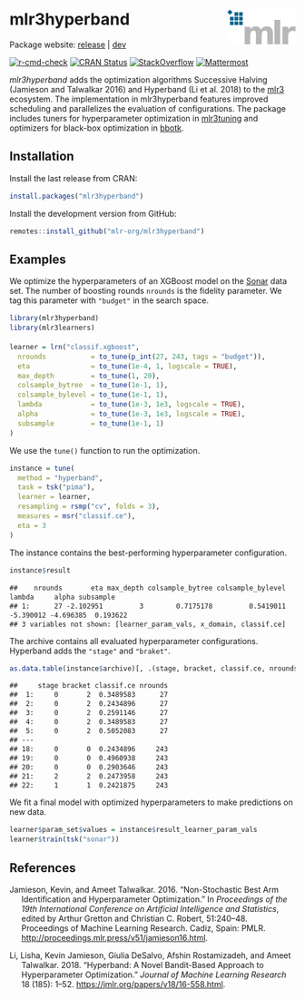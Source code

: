 
# mlr3hyperband <img src="man/figures/logo.png" align="right" width = "120" />

Package website: [release](https://mlr3hyperband.mlr-org.com/) |
[dev](https://mlr3hyperband.mlr-org.com/dev/)

<!-- badges: start -->

[![r-cmd-check](https://github.com/mlr-org/mlr3hyperband/actions/workflows/r-cmd-check.yml/badge.svg)](https://github.com/mlr-org/mlr3hyperband/actions/workflows/r-cmd-check.yml)
[![CRAN
Status](https://www.r-pkg.org/badges/version-ago/mlr3hyperband)](https://cran.r-project.org/package=mlr3hyperband)
[![StackOverflow](https://img.shields.io/badge/stackoverflow-mlr3-orange.svg)](https://stackoverflow.com/questions/tagged/mlr3)
[![Mattermost](https://img.shields.io/badge/chat-mattermost-orange.svg)](https://lmmisld-lmu-stats-slds.srv.mwn.de/mlr_invite/)
<!-- badges: end -->

*mlr3hyperband* adds the optimization algorithms Successive Halving
(Jamieson and Talwalkar 2016) and Hyperband (Li et al. 2018) to the
[mlr3](https://mlr-org.com/) ecosystem. The implementation in
mlr3hyperband features improved scheduling and parallelizes the
evaluation of configurations. The package includes tuners for
hyperparameter optimization in
[mlr3tuning](https://github.com/mlr-org/mlr3tuning) and optimizers for
black-box optimization in [bbotk](https://github.com/mlr-org/bbotk).

## Installation

Install the last release from CRAN:

``` r
install.packages("mlr3hyperband")
```

Install the development version from GitHub:

``` r
remotes::install_github("mlr-org/mlr3hyperband")
```

## Examples

We optimize the hyperparameters of an XGBoost model on the
[Sonar](https://mlr3.mlr-org.com/reference/mlr_tasks_sonar.html) data
set. The number of boosting rounds `nrounds` is the fidelity parameter.
We tag this parameter with `"budget"` in the search space.

``` r
library(mlr3hyperband)
library(mlr3learners)

learner = lrn("classif.xgboost",
  nrounds           = to_tune(p_int(27, 243, tags = "budget")),
  eta               = to_tune(1e-4, 1, logscale = TRUE),
  max_depth         = to_tune(1, 20),
  colsample_bytree  = to_tune(1e-1, 1),
  colsample_bylevel = to_tune(1e-1, 1),
  lambda            = to_tune(1e-3, 1e3, logscale = TRUE),
  alpha             = to_tune(1e-3, 1e3, logscale = TRUE),
  subsample         = to_tune(1e-1, 1)
)
```

We use the `tune()` function to run the optimization.

``` r
instance = tune(
  method = "hyperband",
  task = tsk("pima"),
  learner = learner,
  resampling = rsmp("cv", folds = 3),
  measures = msr("classif.ce"),
  eta = 3
)
```

The instance contains the best-performing hyperparameter configuration.

``` r
instance$result
```

    ##    nrounds       eta max_depth colsample_bytree colsample_bylevel    lambda     alpha subsample
    ## 1:      27 -2.102951         3        0.7175178         0.5419011 -5.390012 -4.696385  0.193622
    ## 3 variables not shown: [learner_param_vals, x_domain, classif.ce]

The archive contains all evaluated hyperparameter configurations.
Hyperband adds the `"stage"` and `"braket"`.

``` r
as.data.table(instance$archive)[, .(stage, bracket, classif.ce, nrounds)]
```

    ##     stage bracket classif.ce nrounds
    ##  1:     0       2  0.3489583      27
    ##  2:     0       2  0.2434896      27
    ##  3:     0       2  0.2591146      27
    ##  4:     0       2  0.3489583      27
    ##  5:     0       2  0.5052083      27
    ## ---                                 
    ## 18:     0       0  0.2434896     243
    ## 19:     0       0  0.4960938     243
    ## 20:     0       0  0.2903646     243
    ## 21:     2       2  0.2473958     243
    ## 22:     1       1  0.2421875     243

We fit a final model with optimized hyperparameters to make predictions
on new data.

``` r
learner$param_set$values = instance$result_learner_param_vals
learner$train(tsk("sonar"))
```

## References

<div id="refs" class="references hanging-indent">

<div id="ref-jamieson_2016">

Jamieson, Kevin, and Ameet Talwalkar. 2016. “Non-Stochastic Best Arm
Identification and Hyperparameter Optimization.” In *Proceedings of the
19th International Conference on Artificial Intelligence and
Statistics*, edited by Arthur Gretton and Christian C. Robert,
51:240–48. Proceedings of Machine Learning Research. Cadiz, Spain:
PMLR. <http://proceedings.mlr.press/v51/jamieson16.html>.

</div>

<div id="ref-li_2018">

Li, Lisha, Kevin Jamieson, Giulia DeSalvo, Afshin Rostamizadeh, and
Ameet Talwalkar. 2018. “Hyperband: A Novel Bandit-Based Approach to
Hyperparameter Optimization.” *Journal of Machine Learning Research* 18
(185): 1–52. <https://jmlr.org/papers/v18/16-558.html>.

</div>

</div>
